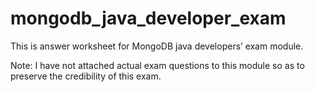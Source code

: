 # mongodb_java_developer_exam

This is answer worksheet for MongoDB java developers’ exam module.

Note: I have not attached actual exam questions to this module so as to preserve the credibility of this exam.
